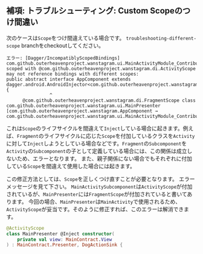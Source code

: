 ## 補項: トラブルシューティング: Custom Scopeのつけ間違い

次のケースは`Scope`をつけ間違えている場合です。
`troubleshooting-different-scope` branchをcheckoutしてください。

```
エラー: [Dagger/IncompatiblyScopedBindings] com.github.outerheavenproject.wanstagram.ui.MainActivityModule_ContributeMainActivity.MainActivitySubcomponent scoped with @com.github.outerheavenproject.wanstagram.di.ActivityScope may not reference bindings with different scopes:
public abstract interface AppComponent extends dagger.android.AndroidInjector<com.github.outerheavenproject.wanstagram.App> {
                ^
      @com.github.outerheavenproject.wanstagram.di.FragmentScope class com.github.outerheavenproject.wanstagram.ui.MainPresenter [com.github.outerheavenproject.wanstagram.AppComponent → com.github.outerheavenproject.wanstagram.ui.MainActivityModule_ContributeMainActivity.MainActivitySubcomponent]
```

これは`Scope`のライフサイクルを間違えて`Inject`している場合に起きます。例えば、`Fragment`のライフサイクルに応じた`Scope`を付加しているクラスを`Activity`に対して`Inject`しようとしている場合などです。`Fragment`の`Subcomponent`を`Activity`の`Subcomponent`の子として定義している場合には、この関係は成立しないため、エラーとなります。
また、親子関係にない場合でもそれぞれに付加している`Scope`を間違えて使用した場合には起きます。

この修正方法としては、`Scope`を正しくつけ直すことが必要となります。
エラーメッセージを見て下さい。
`MainActivitySubcomponent`は`ActivityScope`が付加されているが、`MainPresenter`には`FragmentScope`が付加されていると書いてあります。
今回の場合、`MainPresenter`は`MainActivity`で使用されるため、`ActivityScope`が妥当です。そのように修正すれば、このエラーは解消できます。

```kt
@ActivityScope
class MainPresenter @Inject constructor(
    private val view: MainContract.View
) : MainContract.Presenter, DogActionSink {
```
